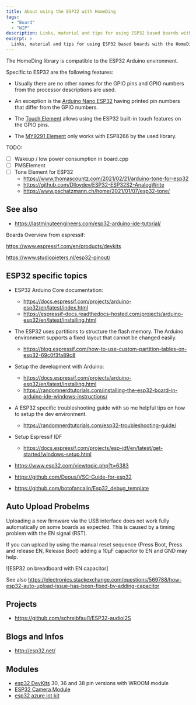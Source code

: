 ```yaml
---
title: About using the ESP32 with HomeDing
tags:
  - "Board"
  - "WIP"
description: Links, material and tips for using ESP32 based boards with the HomeDing library.
excerpt: >
  Links, material and tips for using ESP32 based boards with the HomeDing library.
---
```


The HomeDing library is compatible to the ESP32 Arduino environment.

Specific to ESP32 are the following features:

* Usually there are no other names for the GPIO pins and GPIO numbers from the processor descriptions are used.
* An exception is the [Arduino Nano ESP32](/boards/esp32s3/arduino-nano-esp32.md) having printed
  pin numbers that differ from the GPIO numbers.

* The [Touch Element](/elements/touch.md) allows using the ESP32 built-in touch features on the GPIO pins.
* The [MY9291 Element](/elements/light/my9291.md) only works with ESP8266 by the used library.

TODO:

* [ ] Wakeup / low power consumption in board.cpp
* [ ] PMSElement
* [ ] Tone Element for ESP32
  * <https://www.thomascountz.com/2021/02/21/arduino-tone-for-esp32>
  * <https://github.com/Dlloydev/ESP32-ESP32S2-AnalogWrite>
  * <https://www.pschatzmann.ch/home/2021/01/07/esp32-tone/>


## See also

* <https://lastminuteengineers.com/esp32-arduino-ide-tutorial/>

Boards Overview from espressif:

<https://www.espressif.com/en/products/devkits>

<https://www.studiopieters.nl/esp32-pinout/>


## ESP32 specific topics

* ESP32 Arduino Core documentation:
  * <https://docs.espressif.com/projects/arduino-esp32/en/latest/index.html>
  * <https://espressif-docs.readthedocs-hosted.com/projects/arduino-esp32/en/latest/installing.html>

* The ESP32 uses partitions to structure the flash memory. The Arduino environment supports a fixed layout that cannot be changed easily.
  * <https://blog.espressif.com/how-to-use-custom-partition-tables-on-esp32-69c0f3fa89c8>

* Setup the development with Arduino:
  * <https://docs.espressif.com/projects/arduino-esp32/en/latest/installing.html>
  * <https://randomnerdtutorials.com/installing-the-esp32-board-in-arduino-ide-windows-instructions/>

* A ESP32 specific troubleshooting guide with so me helpful tips on how to setup the dev environment.
  * <https://randomnerdtutorials.com/esp32-troubleshooting-guide/>

* Setup Espressif IDF
  * <https://docs.espressif.com/projects/esp-idf/en/latest/get-started/windows-setup.html>

* <https://www.esp32.com/viewtopic.php?t=6383>
* <https://github.com/Deous/VSC-Guide-for-esp32>
* <https://github.com/botofancalin/Esp32_debug_template>


## Auto Upload Probelms

Uploading a new firmware via the USB interface does not work fully automatically on some boards as expected.
This is caused by a timing problem with the EN signal (RST).

If you can upload by using the manual reset sequence (Press Boot, Press and release EN, Release Boot)
adding a 10µF capacitor to EN and GND may help.

![ESP32 on breadboard with EN capacitor]

See also <https://electronics.stackexchange.com/questions/569788/how-esp32-auto-upload-issue-has-been-fixed-by-adding-capacitor>


## Projects

* <https://github.com/schreibfaul1/ESP32-audioI2S>


## Blogs and Infos

* <http://esp32.net/>


<!--
## JTAG debugging

* <https://www.xjtag.com/>
* <https://www.xjtag.com/about-jtag/what-is-jtag/>

* https://docs.espressif.com/projects/esp-idf/en/latest/esp32/api-guides/jtag-debugging/index.html

* <https://www.youtube.com/watch?v=uq93H7T7cOQ>

* <https://github.com/makercrew/esp_prog_vscode_debug>

* <https://code.visualstudio.com/docs/cpp/cpp-debug>
-->


## Modules

* [esp32 DevKits](devkit.md) 30, 36 and 38 pin versions with WROOM module
* [ESP32 Camera Module](esp32_cam.md)
* [esp32 azure iot kit](azureiotkit.md)

